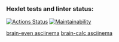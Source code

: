 ### Hexlet tests and linter status:
[![Actions Status](https://github.com/Chuvikovsky/frontend-project-44/actions/workflows/hexlet-check.yml/badge.svg)](https://github.com/Chuvikovsky/frontend-project-44/actions)
[![Maintainability](https://api.codeclimate.com/v1/badges/d231df47d8d6a9fd0bba/maintainability)](https://codeclimate.com/github/Chuvikovsky/frontend-project-44/maintainability)

[brain-even asciinema](https://asciinema.org/a/NHRht1sdzQhB0fOCplSz8cx73)
[brain-calc asciinema](https://asciinema.org/a/mOel8pto4SCQDeYSYCLDY5lXr)
